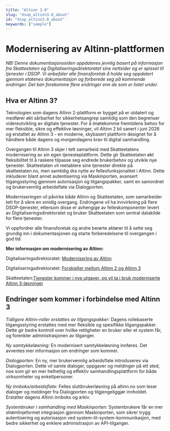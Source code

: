 ```yaml
---
title: "Altinn 3.0"
slug: "dsop_altinn3.0_about"
id: "dsop_altinn3.0_about"
keywords: ["sample"]
---
```


# Modernisering av Altinn-plattformen

*NB! Denne dokumentasjonssiden oppdateres jevnlig basert på informasjon fra Skatteetaten og Digitaliseringsdirektoratet sine nettsider og er spisset til tjenester i DSOP. Vi anbefaler alle finansforetak å holde seg oppdatert gjennom etatenes dokumentasjon og forberede seg på kommende endringer. Det kan forekomme flere endringer enn de som er listet under.*

## Hva er Altinn 3?
Teknologien som dagens Altinn 2-plattform er bygget på er utdatert og medfører økt sårbarhet for sikkerhetsangrep samtidig som den begrenser videreutvikling av digitale tjenester. For å imøtekomme fremtidens behov for mer fleksible, sikre og effektive løsninger, vil Altinn 2 bli sanert i juni 2026 og erstattet av Altinn 3 - en moderne, skybasert plattform designet for å håndtere både dagens og morgendagens krav til digital samhandling.

Overgangen til Altinn 3 skjer i tett samarbeid med Skatteetatens modernisering av sin egen tjenesteplattform. Dette gir Skatteetaten økt fleksibilitet til å raskere tilpasse seg endrede brukerbehov og utvikle nye tjenester. Skatteetaten vil reetablere sine tjenester direkte på skatteetaten.no, men samtidig dra nytte av fellesfunksjonalitet i Altinn. Dette inkluderer blant annet autentisering via Maskinporten, avansert tilgangsstyring gjennom autorisasjon og tilgangspakker, samt en samordnet og brukervennlig arbeidsflate via Dialogporten.

Moderniseringen vil påvirke både Altinn og Skatteetaten, som samarbeider tett for å sikre en smidig overgang. Endringene vil ha innvirkning på flere DSOP-tjenester, ettersom disse er avhengige av felleskomponenter levert av Digitaliseringsdirektoratet og bruker Skatteetaten som sentral datakilde for flere tjenester.

Vi oppfordrer alle finansforetak og andre berørte aktører til å sette seg grundig inn i dokumentasjonen og starte forberedelsene til overgangen i god tid.

**Mer informasjon om modernisering av Altinn:**

Digitaliseringsdirektoratet: [Modernisering av Altinn](https:/samarbeid.digdir.no/altinn/modernisering-av-altinn/2331)

Digitaliseringsdirektoratet: [Forskjeller mellom Altinn 2 og Altinn 3](https:/docs.altinn.studio/nb/correspondence/transition/differences/)

Skatteetaten:[Tjenester kommer i nye utgaver, og vil ta i bruk moderniserte Altinn 3-løsninger](https:/www.skatteetaten.no/bedrift-og-organisasjon/reetableringaltinn/)

## Endringer som kommer i forbindelse med Altinn 3
*Tidligere Altinn-roller erstattes av tilgangspakker:* Dagens rollebaserte tilgangsstyring erstattes med mer fleksible og spesifikke tilgangspakker. Dette gir bedre kontroll over hvilke rettigheter en bruker eller et system får, og forenkler administrasjonen av tilganger.

*Ny samtykkeløsning:* En modernisert samtykkeløsning innføres. Det avventes mer informasjon om endringer som kommer.

*Dialogporten:* En ny, mer brukervennlig arbeidsflate introduseres via Dialogporten. Dette vil samle dialoger, oppgaver og meldinger på ett sted, noe som gir en mer helhetlig og effektiv samhandlingsplattform for både virksomheter og enkeltpersoner.

*Ny innboks/arbeidsflate:* Felles sluttbrukerløsning på altinn.no som leser dialoger og meldinger fra Dialogporten og tilgjengeliggjør innholdet. Erstatter dagens Altinn innboks og arkiv.

*Systembruker i samhandling med Maskinporten:* Systembrukere får en mer strømlinjeformet integrasjon gjennom Maskinporten, som sikrer trygg autentisering og autorisasjon ved system-til-system-kommunikasjon, med bedre sikkerhet og enklere administrasjon av API-tilganger.

